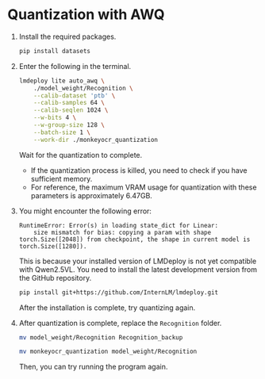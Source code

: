 # Quantization with AWQ

1.  Install the required packages.
    ```bash
    pip install datasets
    ```

2.  Enter the following in the terminal.
    ```bash
    lmdeploy lite auto_awq \
        ./model_weight/Recognition \
        --calib-dataset 'ptb' \
        --calib-samples 64 \
        --calib-seqlen 1024 \
        --w-bits 4 \
        --w-group-size 128 \
        --batch-size 1 \
        --work-dir ./monkeyocr_quantization
    ```
    Wait for the quantization to complete.
    * If the quantization process is killed, you need to check if you have sufficient memory.
    * For reference, the maximum VRAM usage for quantization with these parameters is approximately 6.47GB.

3.  You might encounter the following error:
    ```
    RuntimeError: Error(s) in loading state_dict for Linear:
        size mismatch for bias: copying a param with shape torch.Size([2048]) from checkpoint, the shape in current model is torch.Size([1280]).
    ```
    This is because your installed version of LMDeploy is not yet compatible with Qwen2.5VL. You need to install the latest development version from the GitHub repository.
    ```bash
    pip install git+https://github.com/InternLM/lmdeploy.git
    ```
    After the installation is complete, try quantizing again.

4.  After quantization is complete, replace the `Recognition` folder.
    ```bash
    mv model_weight/Recognition Recognition_backup

    mv monkeyocr_quantization model_weight/Recognition
    ```
    Then, you can try running the program again.
